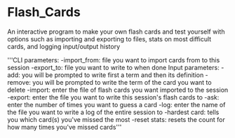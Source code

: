 # Flash_Cards
An interactive program to make your own flash cards and test yourself with options such as importing and exporting to files, stats on most difficult cards, and logging input/output history

'''CLI parameters:
        -import_from: file you want to import cards from to this session
        -export_to: file you want to write to when done
    Input parameters:
        -add: you will be prompted to write first a term and then its definition
        -remove: you will be prompted to write the term of the card you want to delete
        -import: enter the file of flash cards you want imported to the session
        -export: enter the file you want to write this session's flash cards to
        -ask: enter the number of times you want to guess a card
        -log: enter the name of the file you want to write a log of the entire session to
        -hardest card: tells you which card(s) you've missed the most
        -reset stats: resets the count for how many times you've missed cards'''
